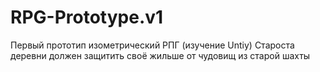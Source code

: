 # RPG-Prototype.v1
Первый прототип изометрический РПГ (изучение Untiy)
Староста деревни должен защитить своё жильше от чудовищ из старой шахты
